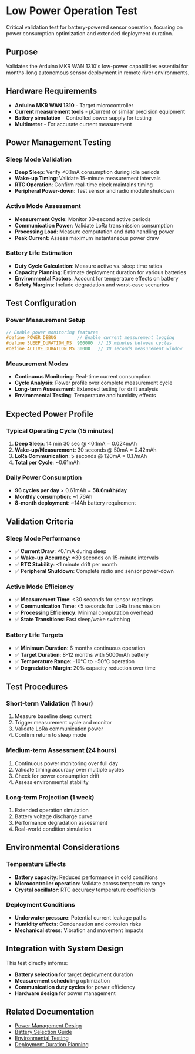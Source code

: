# Low Power Operation Test

Critical validation test for battery-powered sensor operation, focusing on power consumption optimization and extended deployment duration.

## Purpose

Validates the Arduino MKR WAN 1310's low-power capabilities essential for months-long autonomous sensor deployment in remote river environments.

## Hardware Requirements

- **Arduino MKR WAN 1310** - Target microcontroller
- **Current measurement tools** - µCurrent or similar precision equipment
- **Battery simulation** - Controlled power supply for testing
- **Multimeter** - For accurate current measurement

## Power Management Testing

### Sleep Mode Validation
- **Deep Sleep**: Verify <0.1mA consumption during idle periods
- **Wake-up Timing**: Validate 15-minute measurement intervals
- **RTC Operation**: Confirm real-time clock maintains timing
- **Peripheral Power-down**: Test sensor and radio module shutdown

### Active Mode Assessment
- **Measurement Cycle**: Monitor 30-second active periods
- **Communication Power**: Validate LoRa transmission consumption
- **Processing Load**: Measure computation and data handling power
- **Peak Current**: Assess maximum instantaneous power draw

### Battery Life Estimation
- **Duty Cycle Calculation**: Measure active vs. sleep time ratios
- **Capacity Planning**: Estimate deployment duration for various batteries
- **Environmental Factors**: Account for temperature effects on battery
- **Safety Margins**: Include degradation and worst-case scenarios

## Test Configuration

### Power Measurement Setup
```cpp
// Enable power monitoring features
#define POWER_DEBUG        // Enable current measurement logging
#define SLEEP_DURATION_MS  900000  // 15 minutes between cycles
#define ACTIVE_DURATION_MS 30000   // 30 seconds measurement window
```

### Measurement Modes
- **Continuous Monitoring**: Real-time current consumption
- **Cycle Analysis**: Power profile over complete measurement cycle
- **Long-term Assessment**: Extended testing for drift analysis
- **Environmental Testing**: Temperature and humidity effects

## Expected Power Profile

### Typical Operating Cycle (15 minutes)
1. **Deep Sleep**: 14 min 30 sec @ <0.1mA = 0.024mAh
2. **Wake-up/Measurement**: 30 seconds @ 50mA = 0.42mAh  
3. **LoRa Communication**: 5 seconds @ 120mA = 0.17mAh
4. **Total per Cycle**: ~0.61mAh

### Daily Power Consumption
- **96 cycles per day** × 0.61mAh = **58.6mAh/day**
- **Monthly consumption**: ~1.76Ah
- **8-month deployment**: ~14Ah battery requirement

## Validation Criteria

### Sleep Mode Performance
- ✅ **Current Draw**: <0.1mA during sleep
- ✅ **Wake-up Accuracy**: ±30 seconds on 15-minute intervals
- ✅ **RTC Stability**: <1 minute drift per month
- ✅ **Peripheral Shutdown**: Complete radio and sensor power-down

### Active Mode Efficiency
- ✅ **Measurement Time**: <30 seconds for sensor readings
- ✅ **Communication Time**: <5 seconds for LoRa transmission
- ✅ **Processing Efficiency**: Minimal computation overhead
- ✅ **State Transitions**: Fast sleep/wake switching

### Battery Life Targets
- ✅ **Minimum Duration**: 6 months continuous operation
- ✅ **Target Duration**: 8-12 months with 5000mAh battery
- ✅ **Temperature Range**: -10°C to +50°C operation
- ✅ **Degradation Margin**: 20% capacity reduction over time

## Test Procedures

### Short-term Validation (1 hour)
1. Measure baseline sleep current
2. Trigger measurement cycle and monitor
3. Validate LoRa communication power
4. Confirm return to sleep mode

### Medium-term Assessment (24 hours)
1. Continuous power monitoring over full day
2. Validate timing accuracy over multiple cycles
3. Check for power consumption drift
4. Assess environmental stability

### Long-term Projection (1 week)
1. Extended operation simulation
2. Battery voltage discharge curve
3. Performance degradation assessment
4. Real-world condition simulation

## Environmental Considerations

### Temperature Effects
- **Battery capacity**: Reduced performance in cold conditions
- **Microcontroller operation**: Validate across temperature range
- **Crystal oscillator**: RTC accuracy temperature coefficients

### Deployment Conditions
- **Underwater pressure**: Potential current leakage paths
- **Humidity effects**: Condensation and corrosion risks
- **Mechanical stress**: Vibration and movement impacts

## Integration with System Design

This test directly informs:
- **Battery selection** for target deployment duration
- **Measurement scheduling** optimization
- **Communication duty cycles** for power efficiency
- **Hardware design** for power management

## Related Documentation

- [Power Management Design](../../docs/power-management.md)
- [Battery Selection Guide](../../docs/battery-specification.md)
- [Environmental Testing](../../deployment/environmental-validation.md)
- [Deployment Duration Planning](../../deployment/field-planning.md)